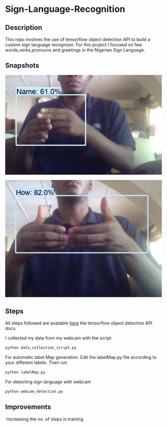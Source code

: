 # Sign-Language-Recognition

## Description
This repo involves the  use of tensorflow object detection API to build a custom sign language recognizer. For this project I focused on few words,verbs,pronouns and greetings in the Nigerian Sign Language. 

## Snapshots
![name](Result_Images/name.PNG)

![how](/Result_Images/how.PNG)

## Steps
All steps followed are available [here](https://tensorflow-object-detection-api-tutorial.readthedocs.io/en/latest/install.html) the tensorflow object detection API docs.


I collected my data from my webcam with the script
```python
python data_collection_script.py
```

For automatic label Map generation. Edit the labelMap.py file according to your different labels. Then run
```python
python labelMap.py
``` 

For detecting sign language with webcam
```python
python webcam_detection.py
``` 

## Improvements 
-Increasing the no. of steps in training
 
